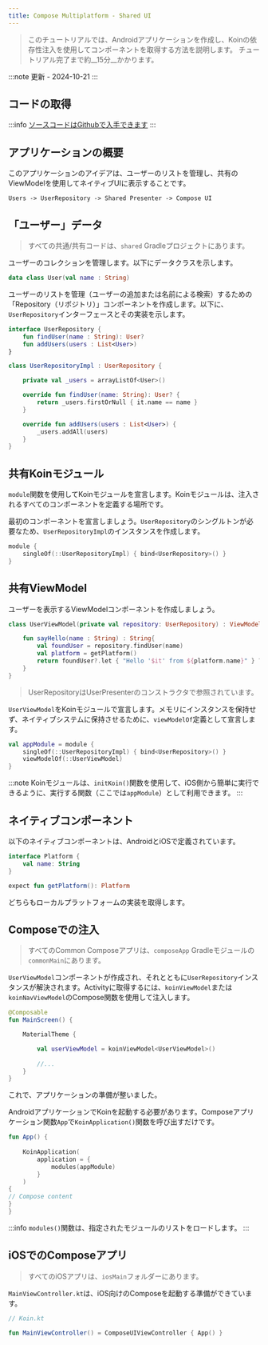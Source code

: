 ```yaml
---
title: Compose Multiplatform - Shared UI
---
```

> このチュートリアルでは、Androidアプリケーションを作成し、Koinの依存性注入を使用してコンポーネントを取得する方法を説明します。
> チュートリアル完了まで約__15分__かかります。

:::note
更新 - 2024-10-21
:::

## コードの取得

:::info
[ソースコードはGithubで入手できます](https://github.com/InsertKoinIO/koin-getting-started/tree/main/ComposeMultiplatform)
:::

## アプリケーションの概要

このアプリケーションのアイデアは、ユーザーのリストを管理し、共有のViewModelを使用してネイティブUIに表示することです。

`Users -> UserRepository -> Shared Presenter -> Compose UI`

## 「ユーザー」データ

> すべての共通/共有コードは、`shared` Gradleプロジェクトにあります。

ユーザーのコレクションを管理します。以下にデータクラスを示します。

```kotlin
data class User(val name : String)
```

ユーザーのリストを管理（ユーザーの追加または名前による検索）するための「Repository（リポジトリ）」コンポーネントを作成します。以下に、`UserRepository`インターフェースとその実装を示します。

```kotlin
interface UserRepository {
    fun findUser(name : String): User?
    fun addUsers(users : List<User>)
}

class UserRepositoryImpl : UserRepository {

    private val _users = arrayListOf<User>()

    override fun findUser(name: String): User? {
        return _users.firstOrNull { it.name == name }
    }

    override fun addUsers(users : List<User>) {
        _users.addAll(users)
    }
}
```

## 共有Koinモジュール

`module`関数を使用してKoinモジュールを宣言します。Koinモジュールは、注入されるすべてのコンポーネントを定義する場所です。

最初のコンポーネントを宣言しましょう。`UserRepository`のシングルトンが必要なため、`UserRepositoryImpl`のインスタンスを作成します。

```kotlin
module {
    singleOf(::UserRepositoryImpl) { bind<UserRepository>() }
}
```

## 共有ViewModel

ユーザーを表示するViewModelコンポーネントを作成しましょう。

```kotlin
class UserViewModel(private val repository: UserRepository) : ViewModel() {

    fun sayHello(name : String) : String{
        val foundUser = repository.findUser(name)
        val platform = getPlatform()
        return foundUser?.let { "Hello '$it' from ${platform.name}" } ?: "User '$name' not found!"
    }
}
```

> UserRepositoryはUserPresenterのコンストラクタで参照されています。

`UserViewModel`をKoinモジュールで宣言します。メモリにインスタンスを保持せず、ネイティブシステムに保持させるために、`viewModelOf`定義として宣言します。

```kotlin
val appModule = module {
    singleOf(::UserRepositoryImpl) { bind<UserRepository>() }
    viewModelOf(::UserViewModel)
}
```

:::note
Koinモジュールは、`initKoin()`関数を使用して、iOS側から簡単に実行できるように、実行する関数（ここでは`appModule`）として利用できます。
:::

## ネイティブコンポーネント

以下のネイティブコンポーネントは、AndroidとiOSで定義されています。

```kotlin
interface Platform {
    val name: String
}

expect fun getPlatform(): Platform
```

どちらもローカルプラットフォームの実装を取得します。

## Composeでの注入

> すべてのCommon Composeアプリは、`composeApp` Gradleモジュールの`commonMain`にあります。

`UserViewModel`コンポーネントが作成され、それとともに`UserRepository`インスタンスが解決されます。Activityに取得するには、`koinViewModel`または`koinNavViewModel`のCompose関数を使用して注入します。

```kotlin
@Composable
fun MainScreen() {

    MaterialTheme {

        val userViewModel = koinViewModel<UserViewModel>()
        
        //...
    }
}
```

これで、アプリケーションの準備が整いました。

AndroidアプリケーションでKoinを起動する必要があります。Composeアプリケーション関数`App`で`KoinApplication()`関数を呼び出すだけです。

```kotlin
fun App() {
    
    KoinApplication(
        application = {
            modules(appModule)
        }
    )
{
// Compose content
}
}
```

:::info
`modules()`関数は、指定されたモジュールのリストをロードします。
:::

## iOSでのComposeアプリ

> すべてのiOSアプリは、`iosMain`フォルダーにあります。

`MainViewController.kt`は、iOS向けのComposeを起動する準備ができています。

```kotlin
// Koin.kt

fun MainViewController() = ComposeUIViewController { App() }
```
